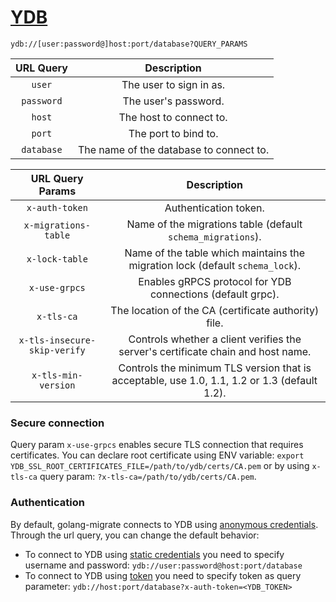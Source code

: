 # [YDB](https://ydb.tech/docs/)

`ydb://[user:password@]host:port/database?QUERY_PARAMS`

| URL Query  |               Description               |
|:----------:|:---------------------------------------:|
|   `user`   |         The user to sign in as.         |
| `password` |          The user's password.           | 
|   `host`   |         The host to connect to.         |
|   `port`   |          The port to bind to.           |                                     
| `database` | The name of the database to connect to. |

|       URL Query Params       |                                         Description                                          |
|:----------------------------:|:--------------------------------------------------------------------------------------------:|
|        `x-auth-token`        |                                    Authentication token.                                     |
|     `x-migrations-table`     |                 Name of the migrations table (default `schema_migrations`).                  |
|        `x-lock-table`        |        Name of the table which maintains the migration lock (default `schema_lock`).         |
|        `x-use-grpcs`         |                  Enables gRPCS protocol for YDB connections (default grpc).                  |
|          `x-tls-ca`          |                     The location of the CA (certificate authority) file.                     |
| `x-tls-insecure-skip-verify` |       Controls whether a client verifies the server's certificate chain and host name.       |
|     `x-tls-min-version`      | Controls the minimum TLS version that is acceptable, use 1.0, 1.1, 1.2 or 1.3 (default 1.2). |

### Secure connection

Query param `x-use-grpcs` enables secure TLS connection that requires certificates.
You can declare root certificate using ENV
variable: `export YDB_SSL_ROOT_CERTIFICATES_FILE=/path/to/ydb/certs/CA.pem` or
by using `x-tls-ca` query param: `?x-tls-ca=/path/to/ydb/certs/CA.pem`.

### Authentication

By default, golang-migrate connects to YDB
using [anonymous credentials](https://ydb.tech/docs/en/recipes/ydb-sdk/auth-anonymous). \
Through the url query, you can change the default behavior:

- To connect to YDB using [static credentials](https://ydb.tech/docs/en/recipes/ydb-sdk/auth-static) you need to specify
  username and password:
  `ydb://user:password@host:port/database`
- To connect to YDB using [token](https://ydb.tech/docs/en/recipes/ydb-sdk/auth-access-token) you need to specify token
  as query parameter:
  `ydb://host:port/database?x-auth-token=<YDB_TOKEN>`